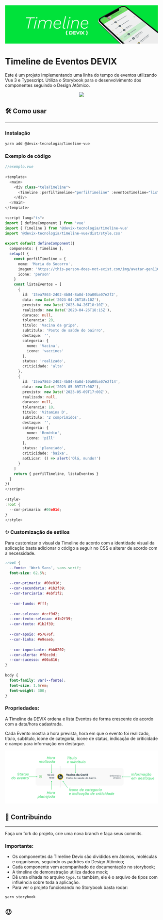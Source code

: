 ![TimelineDevix](https://github.com/devix-tecnologia/timeline-vue/blob/044648477f0b124c6968d4e84de6781d7633b984/docs/timeline_topo.png)



# Timeline de Eventos DEVIX

Este é um projeto implementando uma linha do tempo de eventos utilizando Vue 3 e Typescript. Utiliza o Storybook para o desenvolvimento dos componentes seguindo o Design Atômico. 

<div align="center">
<img src="https://github.com/devix-tecnologia/timeline-vue/blob/91c3b94c6167ca02364507d58dc59bb804b3b51f/docs/timeline01.gif" width="300px"/>
</div>


## 🛠 Como usar
---

### Instalação
  

```sh
yarn add @devix-tecnologia/timeline-vue
```

### Exemplo de código
  
```ts
//exemplo.vue

<template>
  <main>
    <div class="telaTimeline">
      <Timeline :perfilTimeline="perfilTimeline" :eventosTimeline="listaEventos" />
    </div>
  </main>
</template>

<script lang="ts">
import { defineComponent } from 'vue'
import { Timeline } from '@devix-tecnologia/timeline-vue'
import '@devix-tecnologia/timeline-vue/dist/style.css'

export default defineComponent({
  components: { Timeline },
  setup() {
    const perfilTimeline = {
      nome: 'Maria do Socorro',
      imagem: 'https://this-person-does-not-exist.com/img/avatar-gen11071f8e0802a35d66684ee9376722b2.jpg',
      icone: 'person'
    }
    const listaEventos = [
      {
        id: '15ea7863-2402-4b84-8a8d-10a00ba07e2f2',
        data: new Date('2023-04-26T18:10Z'),
        previsto: new Date('2023-04-26T18:10Z'),
        realizado: new Date('2023-04-26T18:15Z'),
        duracao: null,
        tolerancia: 20,
        titulo: 'Vacina da gripe',
        subtitulo: 'Posto de saúde do bairro',
        destaque: '',
        categoria: {
          nome: 'Vacina',
          icone: 'vaccines'
        },
        status: 'realizado',
        criticidade: 'alta'
      },
      {
        id: '15ea7863-2402-4b84-8a8d-10a00ba07e2f14',
        data: new Date('2023-05-09T17:00Z'),
        previsto: new Date('2023-05-09T17:00Z'),
        realizado: null,
        duracao: null,
        tolerancia: 10,
        titulo: 'Vitamina D',
        subtitulo: '2 comprimidos',
        destaque: '',
        categoria: {
          nome: 'Remédio',
          icone: 'pill'
        },
        status: 'planejado',
        criticidade: 'baixa',
        aoCLicar: () => alert('Olá, mundo!')
      }
    ]
    return { perfilTimeline, listaEventos }
  }
})
</script>

<style>
:root {
  --cor-primaria: #00e01d;
}
</style>
```


### ✨ Customização de estilos

Para customizar o visual da Timeline de acordo com a identidade visual da aplicação basta adicionar o código a seguir no CSS e alterar de acordo com a necessidade.

```css
:root {
  --fonte: 'Work Sans', sans-serif;
  font-size: 62.5%;

  --cor-primaria: #00e01d;
  --cor-secundaria: #1b2f39;
  --cor-terciaria: #ebf1f2;

  --cor-fundo: #fff;

  --cor-selecao: #ccf9d2;
  --cor-texto-selecao: #1b2f39;
  --cor-texto: #1b2f39;

  --cor-apoio: #57676f;
  --cor-linha: #e9eaeb;

  --cor-importante: #bb0202;
  --cor-alerta: #f0cc0d;
  --cor-sucesso: #00a816;
}

body {
  font-family: var(--fonte);
  font-size: 1.6rem;
  font-weight: 300;
}
```

### Propriedades:
  
A Timeline da DEVIX ordena e lista Eventos de forma crescente de acordo com a data/hora cadastrada.

Cada Evento mostra a hora prevista, hora em que o evento foi realizado, título, subtítulo, ícone de categoria, ícone de status, indicação de criticidade e campo para informação em destaque.


![TimelineDevixExemploEvento](https://github.com/devix-tecnologia/timeline-vue/blob/044648477f0b124c6968d4e84de6781d7633b984/docs/evento.png)


## 🚀  Contribuindo
---

Faça um fork do projeto, crie uma nova branch e faça seus commits.

### Importante:
- Os componentes da Timeline Devix são divididos em átomos, moléculas e organismos, seguindo os padrões do Design Atômico;
- Cada componente vem acompanhado de documentação no storybook;
- A timeline de demonstração utiliza dados mock;
- Dê uma olhada no arquivo ``` type.ts ``` também, ele é o arquivo de tipos com influência sobre toda a aplicação.
- Para ver o projeto funcionando no Storybook basta rodar:

```sh 
yarn storybook 
```

## 😉